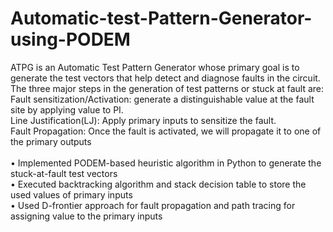 # Automatic-test-Pattern-Generator-using-PODEM

ATPG is an Automatic Test Pattern Generator whose primary goal is to generate the test vectors that help detect and diagnose faults in the circuit.
The three major steps in the generation of test patterns or stuck at fault are:<br />
Fault sensitization/Activation: generate a distinguishable value at the fault site by applying value to PI.<br />
Line Justification(LJ): Apply primary inputs to sensitize the fault.<br />
Fault Propagation: Once the fault is activated, we will propagate it to one of the primary outputs<br />
<br />
• Implemented PODEM-based heuristic algorithm in Python to generate the stuck-at-fault test vectors <br />
• Executed backtracking algorithm and stack decision table to store the used values of primary inputs <br />
• Used D-frontier approach for fault propagation and path tracing for assigning value to the primary inputs
